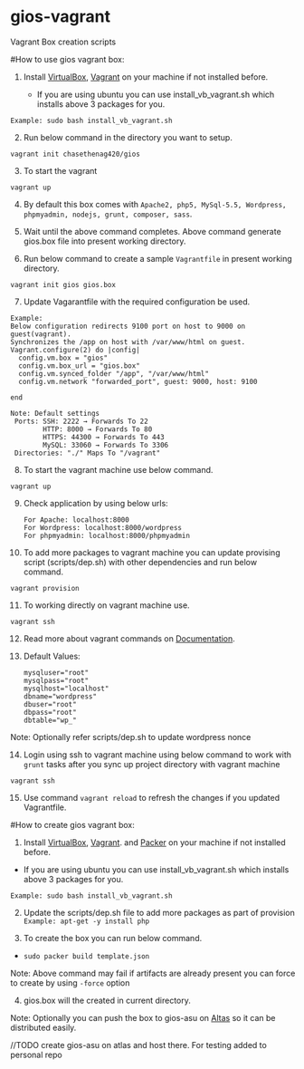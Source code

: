 # gios-vagrant
Vagrant Box creation scripts

#How to use gios vagrant box:

1. Install [VirtualBox](https://www.virtualbox.org/wiki/Downloads), [Vagrant](http://www.vagrantup.com/downloads.html) on your machine if not installed before.

   * If you are using ubuntu you can use install_vb_vagrant.sh which installs above 3 packages for you.

  `Example: sudo bash install_vb_vagrant.sh`

2. Run below command in the directory you want to setup.

  `vagrant init chasethenag420/gios`

3. To start the vagrant

  `vagrant up`

4. By default this box comes with `Apache2, php5, MySql-5.5, Wordpress, phpmyadmin, nodejs, grunt, composer, sass`.

5. Wait until the above command completes. Above command generate gios.box file into present working directory.

6. Run below command to create a sample `Vagrantfile` in present working directory.

  `vagrant init gios gios.box`

7. Update Vagarantfile with the required configuration be used.

  ```
  Example:
  Below configuration redirects 9100 port on host to 9000 on guest(vagrant).
  Synchronizes the /app on host with /var/www/html on guest.
  Vagrant.configure(2) do |config|
    config.vm.box = "gios"
    config.vm.box_url = "gios.box"
    config.vm.synced_folder "/app", "/var/www/html"
    config.vm.network "forwarded_port", guest: 9000, host: 9100

  end

  ```
  ```
  Note: Default settings
   Ports: SSH: 2222 → Forwards To 22
          HTTP: 8000 → Forwards To 80
          HTTPS: 44300 → Forwards To 443
          MySQL: 33060 → Forwards To 3306
   Directories: "./" Maps To "/vagrant"

  ```
8. To start the vagrant machine use below command.

  `vagrant up`

9. Check application by using below urls:

   ```
   For Apache: localhost:8000
   For Wordpress: localhost:8000/wordpress
   For phpmyadmin: localhost:8000/phpmyadmin
   ```

10. To add more packages to vagrant machine you can update provising script (scripts/dep.sh) with other dependencies and run below command.

 `vagrant provision`

11. To working directly on vagrant machine use.

  `vagrant ssh`

12. Read more about vagrant commands on [Documentation](http://docs.vagrantup.com/v2/).

13. Default Values:
    ```
    mysqluser="root"
    mysqlpass="root"
    mysqlhost="localhost"
    dbname="wordpress"
    dbuser="root"
    dbpass="root"
    dbtable="wp_"
    ```

Note: Optionally refer scripts/dep.sh to update wordpress nonce

14. Login using ssh to vagrant machine using below command to work with `grunt` tasks after you sync up project directory with vagrant machine

  `vagrant ssh`

15. Use command `vagrant reload` to refresh the changes if you updated Vagrantfile.

#How to create gios vagrant box:

1. Install [VirtualBox](https://www.virtualbox.org/wiki/Downloads), [Vagrant](http://www.vagrantup.com/downloads.html). and [Packer](https://www.packer.io/) on your machine if not installed before.

  * If you are using ubuntu you can use install_vb_vagrant.sh which installs above 3 packages for you.

  `Example: sudo bash install_vb_vagrant.sh`

2. Update the scripts/dep.sh file to add more packages as part of provision
  `Example: apt-get -y install php`

3. To create the box you can run below command.

  * `sudo packer build template.json`

  Note: Above command may fail if artifacts are already present you can force to create by using `-force` option

4. gios.box will the created in current directory.

Note: Optionally you can push the box to gios-asu on [Altas](https://atlas.hashicorp.com) so it can be distributed easily.

//TODO create gios-asu on atlas and host there. For testing added to personal repo